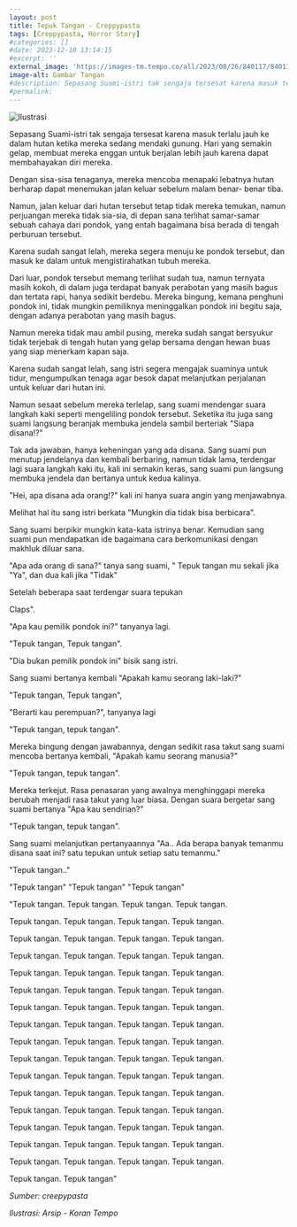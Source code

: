```yaml
---
layout: post
title: Tepuk Tangan - Creppypasta 
tags: [Creppypasta, Horror Story]
#categories: []
#date: 2023-12-10 13:14:15
#excerpt: ''
external_image: 'https://images-tm.tempo.co/all/2023/08/26/840117/840117_1200.jpg'
image-alt: Gambar Tangan
#description: Sepasang Suami-istri tak sengaja tersesat karena masuk terlalu jauh ke dalam hutan ketika mereka sedang mendaki gunung...
#permalink:
---
```


![Ilustrasi](https://images-tm.tempo.co/all/2023/08/26/840117/840117_1200.jpg)

Sepasang Suami-istri tak sengaja tersesat karena masuk terlalu jauh ke dalam hutan ketika mereka sedang mendaki gunung. Hari yang semakin gelap, membuat mereka enggan untuk berjalan lebih jauh karena dapat membahayakan diri mereka.

Dengan sisa-sisa tenaganya, mereka mencoba menapaki lebatnya hutan berharap dapat menemukan jalan keluar sebelum malam benar- benar tiba.

Namun, jalan keluar dari hutan tersebut tetap tidak mereka temukan, namun perjuangan mereka tidak sia-sia, di depan sana terlihat samar-samar sebuah cahaya dari pondok, yang entah bagaimana bisa berada di tengah perburuan tersebut.

Karena sudah sangat lelah, mereka segera menuju ke pondok tersebut, dan masuk ke dalam untuk mengistirahatkan tubuh mereka.

Dari luar, pondok tersebut memang terlihat sudah tua, namun ternyata masih kokoh, di dalam juga terdapat banyak perabotan yang masih bagus dan tertata rapi, hanya sedikit berdebu. Mereka bingung, kemana penghuni pondok ini, tidak mungkin pemiliknya meninggalkan pondok ini begitu saja, dengan adanya perabotan yang masih bagus.

Namun mereka tidak mau ambil pusing, mereka sudah sangat bersyukur tidak terjebak di tengah hutan yang gelap bersama dengan hewan buas yang siap menerkam kapan saja.

Karena sudah sangat lelah, sang istri segera mengajak suaminya untuk tidur, mengumpulkan tenaga agar besok dapat melanjutkan perjalanan untuk keluar dari hutan ini.

Namun sesaat sebelum mereka terlelap, sang suami mendengar suara langkah kaki seperti mengeliling pondok tersebut. Seketika itu juga sang suami langsung beranjak membuka jendela sambil berteriak "Siapa disana!?"

Tak ada jawaban, hanya keheningan yang ada disana. Sang suami pun menutup jendelanya dan kembali berbaring, namun tidak lama, terdengar lagi suara langkah kaki itu, kali ini semakin keras, sang suami pun langsung membuka jendela dan bertanya untuk kedua kalinya.

"Hei, apa disana ada orang!?" kali ini hanya suara angin yang menjawabnya.

Melihat hal itu sang istri berkata "Mungkin dia tidak bisa berbicara".

Sang suami berpikir mungkin kata-kata istrinya benar. Kemudian sang suami pun mendapatkan ide bagaimana cara berkomunikasi dengan makhluk diluar sana.

"Apa ada orang di sana?" tanya sang suami, " Tepuk tangan mu sekali jika "Ya", dan dua kali jika "Tidak"

Setelah beberapa saat terdengar suara tepukan

Claps".

"Apa kau pemilik pondok ini?" tanyanya lagi.

"Tepuk tangan, Tepuk tangan".

"Dia bukan pemilik pondok ini" bisik sang istri.

Sang suami bertanya kembali "Apakah kamu seorang laki-laki?"

"Tepuk tangan, Tepuk tangan",

"Berarti kau perempuan?", tanyanya lagi

"Tepuk tangan, tepuk tangan".

Mereka bingung dengan jawabannya, dengan sedikit rasa takut sang suami mencoba bertanya kembali, "Apakah kamu seorang manusia?"

"Tepuk tangan, tepuk tangan".

Mereka terkejut. Rasa penasaran yang awalnya menghinggapi mereka berubah menjadi rasa takut yang luar biasa. Dengan suara bergetar sang suami bertanya "Apa kau sendirian?"

"Tepuk tangan, tepuk tangan".

Sang suami melanjutkan pertanyaannya "Aa.. Ada berapa banyak temanmu disana saat ini? satu tepukan untuk setiap satu temanmu."

"Tepuk tangan.."

"Tepuk tangan" "Tepuk tangan" "Tepuk tangan"

"Tepuk tangan. Tepuk tangan. Tepuk tangan. Tepuk tangan.

Tepuk tangan. Tepuk tangan. Tepuk tangan. Tepuk tangan.

Tepuk tangan. Tepuk tangan. Tepuk tangan. Tepuk tangan.

Tepuk tangan. Tepuk tangan. Tepuk tangan. Tepuk tangan.

Tepuk tangan. Tepuk tangan. Tepuk tangan. Tepuk tangan.

Tepuk tangan. Tepuk tangan. Tepuk tangan. Tepuk tangan.

Tepuk tangan. Tepuk tangan. Tepuk tangan. Tepuk tangan.

Tepuk tangan. Tepuk tangan. Tepuk tangan. Tepuk tangan.

Tepuk tangan. Tepuk tangan. Tepuk tangan. Tepuk tangan.

Tepuk tangan. Tepuk tangan. Tepuk tangan. Tepuk tangan.

Tepuk tangan. Tepuk tangan. Tepuk tangan. Tepuk tangan.

Tepuk tangan. Tepuk tangan. Tepuk tangan. Tepuk tangan.

Tepuk tangan. Tepuk tangan. Tepuk tangan. Tepuk tangan.

Tepuk tangan. Tepuk tangan. Tepuk tangan. Tepuk tangan.

Tepuk tangan. Tepuk tangan. Tepuk tangan. Tepuk tangan.

Tepuk tangan. Tepuk tangan. Tepuk tangan. Tepuk tangan.

Tepuk tangan. Tepuk tangan"


_Sumber: creepypasta_

_Ilustrasi: Arsip - Koran Tempo_
